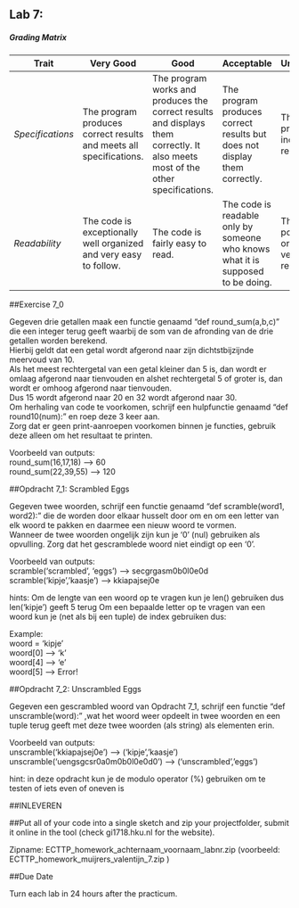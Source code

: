 ## Lab 7: 
 

##### Grading Matrix 

Trait | Very Good | Good | Acceptable | Unsatisfactory	
--- |--- | --- | --- | --- |
| *Specifications* | The program produces correct results and meets all specifications. | The program works and produces the correct results and displays them correctly. It also meets most of the other specifications. | The program produces correct results but does not display them correctly. | The program is producing incorrect results.
*Readability* | The code is exceptionally well organized and very easy to follow. | The code is fairly easy to read. | The code is readable only by someone who knows what it is supposed to be doing.| The code is poorly organized and very difficult to read.|


##Exercise 7_0 

Gegeven drie getallen maak een functie genaamd “def round_sum(a,b,c)” die een integer terug geeft waarbij de som van de afronding van de drie getallen worden berekend.  
Hierbij geldt dat een getal wordt afgerond naar zijn dichtstbijzijnde meervoud van 10.  
Als het meest rechtergetal van een getal kleiner dan 5 is, dan wordt er omlaag afgerond naar tienvouden en alshet rechtergetal 5 of groter is, dan wordt er omhoog afgerond naar tienvouden.  
Dus 15 wordt afgerond naar 20 en 32 wordt afgerond naar 30.  
Om herhaling van code te voorkomen, schrijf een hulpfunctie genaamd “def round10(num):” en roep deze 3 keer aan.  
Zorg dat er geen print-aanroepen voorkomen binnen je functies, gebruik deze alleen om het resultaat te printen.

Voorbeeld van outputs:  
round_sum(16,17,18)   –>  60  
round_sum(22,39,55) –>  120  

##Opdracht 7_1: Scrambled Eggs

Gegeven twee woorden, schrijf een functie genaamd “def scramble(word1, word2):” die de worden door elkaar husselt door om en om een letter van elk woord te pakken en daarmee een nieuw woord te vormen.  
Wanneer de twee woorden ongelijk zijn kun je ‘0’ (nul) gebruiken als opvulling.
Zorg dat het gescramblede woord niet eindigt op een ‘0’.

Voorbeeld van outputs:  
scramble(‘scrambled’, ‘eggs’) –> secgrgasm0b0l0e0d    
scramble(‘kipje’,’kaasje’) –> kkiapajsej0e    

hints:
Om de lengte van een woord op te vragen kun je len() gebruiken dus len(‘kipje’)  geeft 5 terug
Om een bepaalde letter op te vragen van een woord kun je (net als bij een tuple) de index gebruiken dus:

Example:   
woord = ‘kipje’  
woord[0] –> ‘k’  
woord[4] –> ‘e’  
woord[5] –> Error!  

##Opdracht 7_2: Unscrambled Eggs

Gegeven een gescrambled woord van Opdracht 7_1, schrijf een functie “def unscramble(word):” ,wat het woord weer opdeelt in twee woorden en een tuple terug geeft met deze twee woorden (als string) als elementen erin.

Voorbeeld van outputs:  
unscramble(‘kkiapajsej0e’)  –> (‘kipje’,’kaasje’)  
unscramble(‘uengsgcsr0a0m0b0l0e0d0’)  –> (‘unscrambled’,’eggs’)  
  
hint: in deze opdracht kun je de modulo operator (%) gebruiken om te testen of iets even of oneven is
 
##INLEVEREN

##Put all of your code into a single sketch and zip your projectfolder, submit it online in the tool (check gi1718.hku.nl for the website).

Zipname:
ECTTP_homework_achternaam_voornaam_labnr.zip 
(voorbeeld: ECTTP_homework_muijrers_valentijn_7.zip )

##Due Date 

Turn each lab in 24 hours after the practicum.

